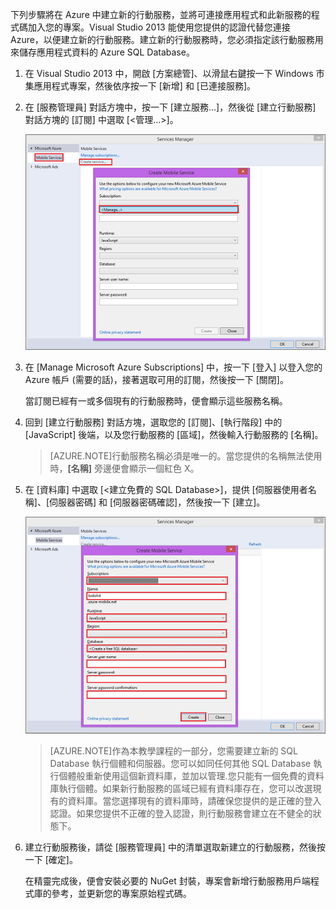 

下列步驟將在 Azure 中建立新的行動服務，並將可連接應用程式和此新服務的程式碼加入您的專案。Visual Studio 2013 能使用您提供的認證代替您連接 Azure，以便建立新的行動服務。建立新的行動服務時，您必須指定該行動服務用來儲存應用程式資料的 Azure SQL Database。


1. 在 Visual Studio 2013 中，開啟 [方案總管]、以滑鼠右鍵按一下 Windows 市集應用程式專案，然後依序按一下 [新增] 和 [已連接服務]。  

2. 在 [服務管理員] 對話方塊中，按一下 [建立服務...]，然後從 [建立行動服務] 對話方塊的 [訂閱] 中選取 [&lt;管理...&gt;]。

	![create service manage subscriptions](./media/mobile-services-create-new-service-vs2013/mobile-create-service-from-vs2013.png)

3. 在 [Manage Microsoft Azure Subscriptions] 中，按一下 [登入] 以登入您的 Azure 帳戶 (需要的話)，接著選取可用的訂閱，然後按一下 [關閉]。

	當訂閱已經有一或多個現有的行動服務時，便會顯示這些服務名稱。

5. 回到 [建立行動服務] 對話方塊，選取您的 [訂閱]、[執行階段] 中的 [JavaScript] 後端，以及您行動服務的 [區域]，然後輸入行動服務的 [名稱]。

	>[AZURE.NOTE]行動服務名稱必須是唯一的。當您提供的名稱無法使用時，**[名稱]** 旁邊便會顯示一個紅色 X。

6. 在 [資料庫] 中選取 [&lt;建立免費的 SQL Database&gt;]，提供 [伺服器使用者名稱]、[伺服器密碼] 和 [伺服器密碼確認]，然後按一下 [建立]。

  	![create new mobile service in VS 2013](./media/mobile-services-create-new-service-vs2013/mobile-create-service-from-vs2013-2.png)


	> [AZURE.NOTE]作為本教學課程的一部分，您需要建立新的 SQL Database 執行個體和伺服器。您可以如同任何其他 SQL Database 執行個體般重新使用這個新資料庫，並加以管理.您只能有一個免費的資料庫執行個體。如果新行動服務的區域已經有資料庫存在，您可以改選現有的資料庫。當您選擇現有的資料庫時，請確保您提供的是正確的登入認證。如果您提供不正確的登入認證，則行動服務會建立在不健全的狀態下。

7. 建立行動服務後，請從 [服務管理員] 中的清單選取新建立的行動服務，然後按一下 [確定]。

	在精靈完成後，便會安裝必要的 NuGet 封裝，專案會新增行動服務用戶端程式庫的參考，並更新您的專案原始程式碼。

<!----HONumber=August15_HO6-->